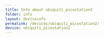 ```yaml
---
title: Info about ubiquiti_picostation2
folder: info
layout: deviceinfo
permalink: /devices/ubiquiti_picostation2/
device: ubiquiti_picostation2
---
```

